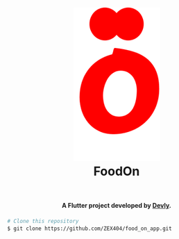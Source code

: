 
<h1 align="center">
  <br>
  <a href="https://github.com/ZEX404/food_on_app"><img src="https://raw.githubusercontent.com/ZEX404/food_on_app/main/assets/images/logo.png" alt="FoodOn" width="200"></a>
  <br>
  FoodOn
  <br>
  <br>
</h1>

<h4 align="center">A Flutter project developed by <a href="https://github.com/ZEX404/food_on_app" target="_blank">Devly</a>.</h4>

```bash
# Clone this repository
$ git clone https://github.com/ZEX404/food_on_app.git
```


